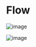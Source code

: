 # Flow

![image](https://github.com/user-attachments/assets/632538a2-97a1-4c5c-9e4c-a1c945a03dcd)

![image](https://github.com/user-attachments/assets/b2e8db4d-2f5e-436a-9dde-8124bc87f446)

